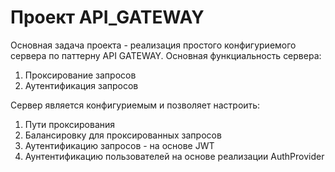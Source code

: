 # Проект API_GATEWAY
Основная задача проекта - реализация простого конфигуриемого 
сервера по паттерну API GATEWAY. Основная функциальность сервера:
1. Проксирование запросов
2. Аутентификация запросов

Сервер является конфигуриемым и позволяет настроить:
1. Пути проксирования
2. Балансировку для проксированных запросов
3. Аутентификацию запросов - на основе JWT 
4. Аунтентификацию пользователей на основе реализации AuthProvider 